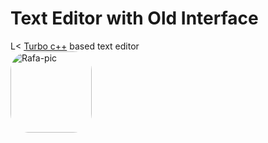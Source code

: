 # Text Editor with Old Interface
L<
        [Turbo c++](https://en.wikipedia.org/wiki/Turbo_C%2B%2B) based text editor  
    <img align="left" alt="Rafa-pic" height="130" style="border-radius:30px;" src="https://d22blwhp6neszm.cloudfront.net/37/361654/tc_000.png">
